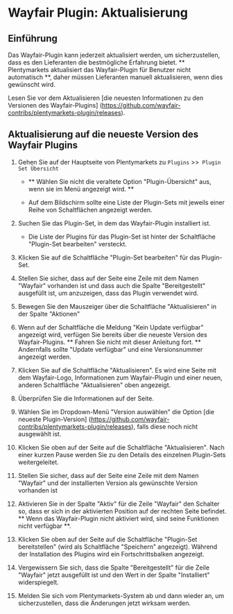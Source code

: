 # Wayfair Plugin: Aktualisierung

## Einführung
Das Wayfair-Plugin kann jederzeit aktualisiert werden, um sicherzustellen, dass es den Lieferanten die bestmögliche Erfahrung bietet. ** Plentymarkets aktualisiert das Wayfair-Plugin für Benutzer nicht automatisch **, daher müssen Lieferanten manuell aktualisieren, wenn dies gewünscht wird.

Lesen Sie vor dem Aktualisieren [die neuesten Informationen zu den Versionen des Wayfair-Plugins] (https://github.com/wayfair-contribs/plentymarkets-plugin/releases).

## Aktualisierung auf die neueste Version des Wayfair Plugins
1. Gehen Sie auf der Hauptseite von Plentymarkets zu `Plugins` >>` Plugin Set Übersicht`
    * ** Wählen Sie nicht die veraltete Option "Plugin-Übersicht" aus, wenn sie im Menü angezeigt wird. **

    * Auf dem Bildschirm sollte eine Liste der Plugin-Sets mit jeweils einer Reihe von Schaltflächen angezeigt werden.

2. Suchen Sie das Plugin-Set, in dem das Wayfair-Plugin installiert ist.

    * Die Liste der Plugins für das Plugin-Set ist hinter der Schaltfläche "Plugin-Set bearbeiten" versteckt.

3. Klicken Sie auf die Schaltfläche "Plugin-Set bearbeiten" für das Plugin-Set.

4. Stellen Sie sicher, dass auf der Seite eine Zeile mit dem Namen "Wayfair" vorhanden ist und dass auch die Spalte "Bereitgestellt" ausgefüllt ist, um anzuzeigen, dass das Plugin verwendet wird.

5. Bewegen Sie den Mauszeiger über die Schaltfläche "Aktualisieren" in der Spalte "Aktionen"

5. Wenn auf der Schaltfläche die Meldung "Kein Update verfügbar" angezeigt wird, verfügen Sie bereits über die neueste Version des Wayfair-Plugins. ** Fahren Sie nicht mit dieser Anleitung fort. ** Andernfalls sollte "Update verfügbar" und eine Versionsnummer angezeigt werden.

6. Klicken Sie auf die Schaltfläche "Aktualisieren". Es wird eine Seite mit dem Wayfair-Logo, Informationen zum Wayfair-Plugin und einer neuen, anderen Schaltfläche "Aktualisieren" oben angezeigt.

7. Überprüfen Sie die Informationen auf der Seite.

9. Wählen Sie im Dropdown-Menü "Version auswählen" die Option [die neueste Plugin-Version] (https://github.com/wayfair-contribs/plentymarkets-plugin/releases), falls diese noch nicht ausgewählt ist.

10. Klicken Sie oben auf der Seite auf die Schaltfläche "Aktualisieren". Nach einer kurzen Pause werden Sie zu den Details des einzelnen Plugin-Sets weitergeleitet.

11. Stellen Sie sicher, dass auf der Seite eine Zeile mit dem Namen "Wayfair" und der installierten Version als gewünschte Version vorhanden ist

12. Aktivieren Sie in der Spalte "Aktiv" für die Zeile "Wayfair" den Schalter so, dass er sich in der aktivierten Position auf der rechten Seite befindet. ** Wenn das Wayfair-Plugin nicht aktiviert wird, sind seine Funktionen nicht verfügbar **.

13. Klicken Sie oben auf der Seite auf die Schaltfläche "Plugin-Set bereitstellen" (wird als Schaltfläche "Speichern" angezeigt). Während der Installation des Plugins wird ein Fortschrittsbalken angezeigt.

14. Vergewissern Sie sich, dass die Spalte "Bereitgestellt" für die Zeile "Wayfair" jetzt ausgefüllt ist und den Wert in der Spalte "Installiert" widerspiegelt.

15. Melden Sie sich vom Plentymarkets-System ab und dann wieder an, um sicherzustellen, dass die Änderungen jetzt wirksam werden.

